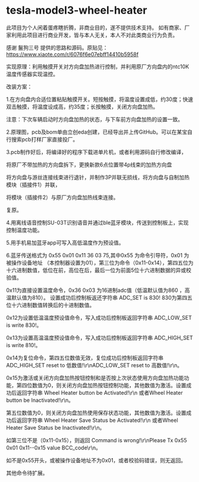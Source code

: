 # tesla-model3-wheel-heater
此项目为个人闲着蛋疼瞎折腾，非商业目的，遂不提供技术支持。
如有商家、厂家利用此项目进行商业开发，皆与本人无关，本人不对此类商业行为负责。

感谢 鬣狗三号 提供的思路和源码。原贴见：https://www.xiaote.com/r/6076f6e07ebff14410b5958f

实现原理：利用触摸开关对方向盘加热进行控制，并利用原厂方向盘内的ntc10K温度传感器实现温控。

改装方案：

1.在方向盘内合适位置粘贴触摸开关。短按触摸，将温度设置成低，约30度；快速双击触摸，将温度设成高，约35度；长按触摸，关闭方向盘加热。

注意：下次车辆启动时方向盘加热的状态，与下车前方向盘加热的设置一致。

2.原理图，pcb及bom单由立创eda创建，已经导出并上传GitHub。可以在某宝自行搜索pcb打样厂家直接投厂。

3.pcb制作好后，将编译好的程序下载进单片机，或者利用源码自行修改编译，

将原厂不带加热的方向盘拆下，更换新款6点位置带4p线束的加热方向盘

将方向盘与游丝连接线束进行退针，并制作3P并联无损线，将方向盘与自制加热模块（插接件1）并联，

将模块（插接件2）与原厂方向盘加热线束连接。

复原。

4.用离线语音控制SU-03T识别语音并通过ble蓝牙模块，传送到控制板上，实现控制温度功能。

5.用手机易加蓝牙app可写入高低温度作为预设值。

6.蓝牙传送格式为 0x55 0x01 0x11 36 03 75,其中0x55 为命令引导符，0x01 为被操作设备地址 （本控制器设置为01），第三位为命令（0x11-0x14），第四五位为十六进制数值，低位在前，高位在后，最后一位为前面5位十六进制数据的异或校验值。

0x11为直接设置温度命令，0x36 0x03 为16进制adc值（低温默认值为860 ，高温默认值为810）。
设置成功后控制板返还字符串 ADC_SET is 830! 830为第四五位十六进制数值转换后的十进制数值。

0x12为设置低温温度预设值命令，写入成功后控制板返回字符串 ADC_LOW_SET is write 830!。

0x13为设置高温温度预设值命令，写入成功后控制板返回字符串 ADC_HIGH_SET is write 810!。

0x14为复位命令，第四五位数值无效，复位成功后控制板返回字符串 ADC_HIGH_SET reset to 低数值!\r\nADC_LOW_SET reset to 高数值!\r\n。

0x15为激活或关闭方向盘加热按钮控制和是否按上次状态使用方向盘加热功能功能，第四位数值为0，则关闭方向盘加热按钮控制功能，其他数值为激活。设置成功后返回字符串 Wheel Heater button be Activated!\r\n 或者Wheel Heater button be Inactivated!\r\n。

第五位数值为0，则关闭方向盘加热使用保存状态功能，其他数值为激活。设置成功后返回字符串 Wheel Heater Save Status be Activated!\r\n 或者Wheel Heater Save Status be Inactivated!\r\n。

如第三位不是（0x11-0x15），则返回 Command is wrong!\r\nPlease Tx 0x55 0x01 0x11--0x15 value BCC_code\r\n。

如不是0x55开头，或被操作设备地址不为0x01，或者校验码错误，则无返回。

其他命令待扩展。
